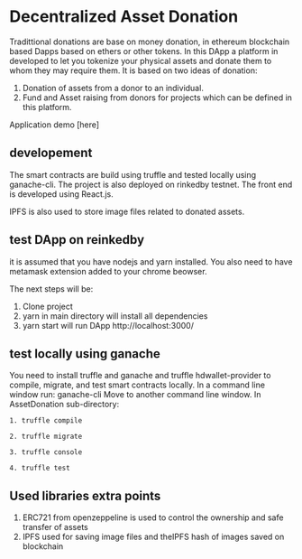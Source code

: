# Decentralized Asset Donation
Tradittional donations are base on money donation, in ethereum blockchain based Dapps based on ethers or other tokens. In this DApp a platform in developed to let you tokenize your physical assets and donate them to whom they may require them. 
It is based on two ideas of donation:
1. Donation of assets from a donor to an individual.
2. Fund and Asset raising from donors for projects which can be defined in this platform.

Application demo [here]

## developement
The smart contracts are build using truffle and tested locally using ganache-cli. The project is also deployed on rinkedby testnet. The front end is developed using React.js.

IPFS is also used to store image files related to donated assets.

## test DApp on reinkedby
it is assumed that you have nodejs and yarn installed. You also need to have metamask extension added to your chrome beowser.

The next steps will be:
1. Clone project
2. yarn in main directory will install all dependencies
3. yarn start will run DApp http://localhost:3000/


## test locally using ganache
You need to install truffle and ganache and truffle hdwallet-provider to compile, migrate, and test smart contracts locally.
In a command line window run: ganache-cli
Move to another command line window.
In AssetDonation sub-directory:
```
1. truffle compile
```
```
2. truffle migrate
```
```
3. truffle console
```
```
4. truffle test
```

## Used libraries extra points
1. ERC721 from openzeppeline is used to control the ownership and safe transfer of assets
2. IPFS used for saving image files and theIPFS hash of images saved on blockchain
